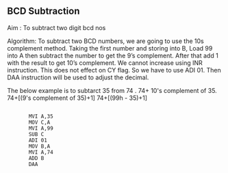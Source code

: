 ## BCD Subtraction
Aim : To subtract two digit bcd nos

Algorithm: 
To subtract two BCD numbers, we are going to use the 10s complement method. Taking the first number and storing into B, Load 99 into A then subtract the number to get the 9’s complement. After that add 1 with the result to get 10’s complement. We cannot increase using INR instruction. This does not effect on CY flag. So we have to use ADI 01. Then DAA instruction will be used to adjust the decimal.

The below example is to subtarct 35 from 74 . 
74+ 10's complement of 35.
74+[(9's complement of 35)+1]
74+[(99h - 35)+1]


~~~

	   MVI A,35
	   MOV C,A
	   MVI A,99
	   SUB C
	   ADI 01
	   MOV B,A
	   MVI A,74
	   ADD B
	   DAA
~~~
